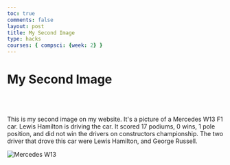 ```yaml
---
toc: true
comments: false
layout: post
title: My Second Image
type: hacks
courses: { compsci: {week: 2} }
---
```


<html>
<head>
    <title>Test Page</title>
</head>
<body>
    <h1>My Second Image</h1> 

<style>
  .multiline-paragraph {
    width: 1000px; /* Set the desired width */
    white-space: pre-wrap; /* Allow text to wrap within the paragraph */
  }
</style>

<p class="multiline-paragraph"> 

This is my second image on my website. It's a picture of a Mercedes W13 F1 car. Lewis Hamilton is driving the car. It scored 17 podiums, 0 wins, 1 pole position, and did not win the drivers on constructors championship. The two driver that drove this car were Lewis Hamilton, and George Russell.

</p>
<img src="{{site.baseurl}}/images/F1Car.jpeg" alt="Mercedes W13">

</body>
</html>

